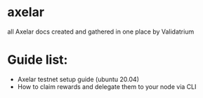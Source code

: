 # axelar
all Axelar docs created and gathered in one place by Validatrium

# Guide list:

- Axelar testnet setup guide (ubuntu 20.04)
- How to claim rewards and delegate them to your node via CLI
